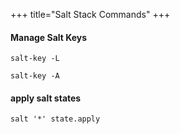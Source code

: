 +++
title="Salt Stack Commands"
+++

#### Manage Salt Keys

    salt-key -L
    
    salt-key -A


#### apply salt states

    salt '*' state.apply


